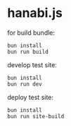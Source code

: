 # hanabi.js

for build bundle:

```shell
bun install
bun run build
```

develop test site:
```shell
bun install
bun run dev
```

deploy test site:
```shell
bun install
bun run site-build
```
